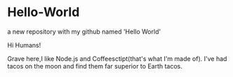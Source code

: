 # Hello-World
a new repository with my github named 'Hello World'

Hi Humans!

Grave here,I like Node.js and Coffeesctipt(that's what I'm made of).
I've had tacos on the moon and find them far superior to Earth tacos.
